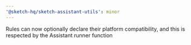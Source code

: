 ```yaml
---
'@sketch-hq/sketch-assistant-utils': minor
---
```


Rules can now optionally declare their platform compatibility, and this is respected by the Assistant runner function
